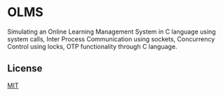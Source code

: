 # OLMS
Simulating an Online Learning Management System in C language using system calls, Inter Process Communication using sockets, Concurrency Control using locks, OTP functionality through C language.











## License

[MIT](https://choosealicense.com/licenses/mit/)

